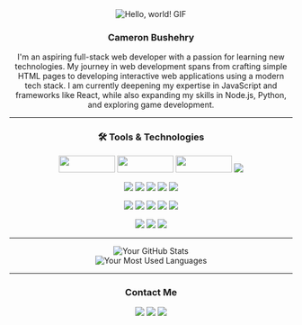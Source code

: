 <div align="center">

<img src="https://user-images.githubusercontent.com/42115530/92640221-9728ca00-f2fa-11ea-8994-c72b26e937de.gif" alt="Hello, world! GIF" />

### Cameron Bushehry

<p>
  I'm an aspiring full-stack web developer with a passion for learning new technologies. 
  My journey in web development spans from crafting simple HTML pages to developing interactive web applications using a modern tech stack.
  I am currently deepening my expertise in JavaScript and frameworks like React, while also expanding my skills in Node.js, Python, and exploring game development.
</p>

<hr>

### 🛠️ Tools & Technologies

<p align="center">
  <img src="https://img.shields.io/badge/Windows-0078D6?style=for-the-badge&logo=windows&logoColor=white" style="width:100px;height:30px;" />
  <img src="https://img.shields.io/badge/Arch-1793D1?style=for-the-badge&logo=arch-linux&logoColor=white" style="width:100px;height:30px;" />
  <img src="https://img.shields.io/badge/Debian-A81D33?style=for-the-badge&logo=debian&logoColor=white" style="width:100px;height:30px;" />
  <img src="https://img.shields.io/badge/macOS-000000?style=for-the-badge&logo=apple&logoColor=white" />
</p>

<p align="center">
  <img src="https://img.shields.io/badge/html5-%23E34F26.svg?style=for-the-badge&logo=html5&logoColor=white" />
  <img src="https://img.shields.io/badge/css3-%231572B6.svg?style=for-the-badge&logo=css3&logoColor=white" />
  <img src="https://img.shields.io/badge/javascript-%23323330.svg?style=for-the-badge&logo=javascript&logoColor=%23F7DF1E" />
  <img src="https://img.shields.io/badge/jquery-%230769AD.svg?style=for-the-badge&logo=jquery&logoColor=white" />
  <img src="https://img.shields.io/badge/react-%2320232a.svg?style=for-the-badge&logo=react&logoColor=%2361DAFB" />
</p>

<p align="center">
  <img src="https://img.shields.io/badge/node.js-6DA55F?style=for-the-badge&logo=node.js&logoColor=white" />
  <img src="https://img.shields.io/badge/express.js-%23404d59.svg?style=for-the-badge&logo=express&logoColor=%2361DAFB" />
  <img src="https://img.shields.io/badge/mysql-%2300f.svg?style=for-the-badge&logo=mysql&logoColor=white" />
  <img src="https://img.shields.io/badge/Sequelize-52B0E7?style=for-the-badge&logo=Sequelize&logoColor=white" />
  <img src="https://img.shields.io/badge/MongoDB-%234ea94b.svg?style=for-the-badge&logo=mongodb&logoColor=white" />
</p>

<p align="center">
  <img src="https://img.shields.io/badge/python-3670A0?style=for-the-badge&logo=python&logoColor=ffdd54" />
  <img src="https://img.shields.io/badge/phaser3.js-FA7343?style=for-the-badge&logo=javascript&logoColor=white" />
  <img src="https://img.shields.io/badge/kontra.js-ff6347?style=for-the-badge&logo=javascript&logoColor=white" />
</p>

<hr>

![Your GitHub Stats](https://github-readme-stats.vercel.app/api?username=cbushehry&show_icons=true)
<br>
![Your Most Used Languages](https://github-readme-stats.vercel.app/api/top-langs/?username=cbushehry&layout=compact)

<hr>

### Contact Me

<p align="center">
  <a href="https://github.com/cbushehry"><img src="https://img.shields.io/badge/github-%23121011.svg?style=for-the-badge&logo=github&logoColor=white" /></a>
  <a href="https://www.linkedin.com/in/cbushehry/"><img src="https://img.shields.io/badge/LinkedIn-%230077B5.svg?style=for-the-badge&logo=linkedin&logoColor=white" /></a>
  <a href="mailto:c.bushehry@gmail.com"><img src="https://img.shields.io/badge/Gmail-D14836?style=for-the-badge&logo=gmail&logoColor=white" /></a>
</p>

</div>
